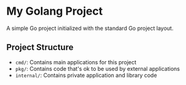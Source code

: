 # My Golang Project

A simple Go project initialized with the standard Go project layout.

## Project Structure

- `cmd/`: Contains main applications for this project
- `pkg/`: Contains code that's ok to be used by external applications
- `internal/`: Contains private application and library code